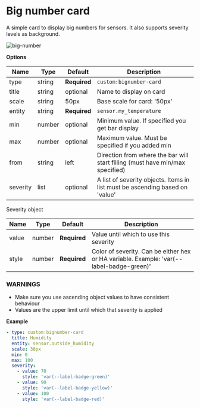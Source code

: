 # Big number card

A simple card to display big numbers for sensors. It also supports severity levels as background.

![big-number](https://user-images.githubusercontent.com/7738048/42441033-f4336a04-836f-11e8-906c-6e3ab7f636c2.gif)

**Options**

| Name | Type | Default | Description
| ---- | ---- | ------- | -----------
| type | string | **Required** | `custom:bignumber-card`
| title | string | optional | Name to display on card
| scale | string | 50px | Base scale for card: '50px'
| entity | string | **Required** | `sensor.my_temperature`
| min | number | optional | Minimum value. If specified you get bar display
| max | number | optional | Maximum value. Must be specified if you added min
| from | string | left | Direction from where the bar will start filling (must have min/max specified)
| severity | list | optional | A list of severity objects. Items in list must be ascending based on 'value'

Severity object

| Name | Type | Default | Description
| ---- | ---- | ------- | -----------
| value | number | **Required** | Value until which to use this severity
| style | number | **Required** | Color of severity. Can be either hex or HA variable. Example: 'var(--label-badge-green)'

### WARNINGS
- Make sure you use ascending object values to have consistent behaviour
- Values are the upper limit until which that severity is applied

**Example**

```yaml
- type: custom:bignumber-card
  title: Humidity
  entity: sensor.outside_humidity
  scale: 30px
  min: 0
  max: 100
  severity:
    - value: 70
      style: 'var(--label-badge-green)'
    - value: 90
      style: 'var(--label-badge-yellow)'
    - value: 100
      style: 'var(--label-badge-red)'
```
